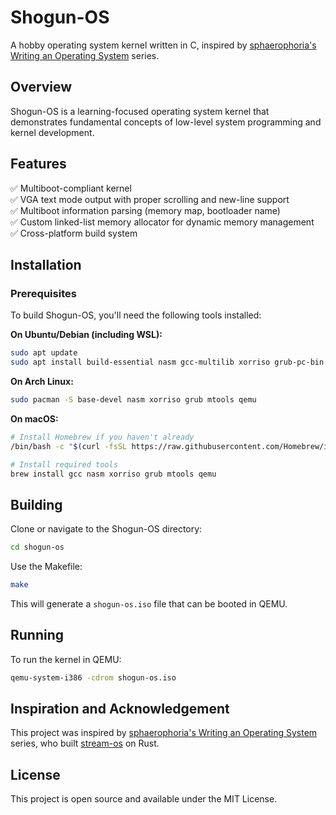 # Shogun-OS

A hobby operating system kernel written in C, inspired by [sphaerophoria's Writing an Operating System](https://www.youtube.com/playlist?list=PL980gcR1LE3LBuWuSv2CL28HsfnpC4Qf7) series.

## Overview

Shogun-OS is a learning-focused operating system kernel that demonstrates fundamental concepts of low-level system programming and kernel development. 

## Features

✅ Multiboot-compliant kernel  
✅ VGA text mode output with proper scrolling and new-line support  
✅ Multiboot information parsing (memory map, bootloader name)  
✅ Custom linked-list memory allocator for dynamic memory management  
✅ Cross-platform build system

## Installation

### Prerequisites

To build Shogun-OS, you'll need the following tools installed:

**On Ubuntu/Debian (including WSL):**

```bash
sudo apt update
sudo apt install build-essential nasm gcc-multilib xorriso grub-pc-bin mtools qemu-system-x86
```

**On Arch Linux:**

```bash
sudo pacman -S base-devel nasm xorriso grub mtools qemu
```

**On macOS:**

```bash
# Install Homebrew if you haven't already
/bin/bash -c "$(curl -fsSL https://raw.githubusercontent.com/Homebrew/install/HEAD/install.sh)"

# Install required tools
brew install gcc nasm xorriso grub mtools qemu
```

## Building

Clone or navigate to the Shogun-OS directory:

```bash
cd shogun-os
```

Use the Makefile:

```bash
make
```

This will generate a `shogun-os.iso` file that can be booted in QEMU.

## Running

To run the kernel in QEMU:

```bash
qemu-system-i386 -cdrom shogun-os.iso
```

## Inspiration and Acknowledgement

This project was inspired by [sphaerophoria's Writing an Operating System](https://www.youtube.com/playlist?list=PL980gcR1LE3LBuWuSv2CL28HsfnpC4Qf7) series, who built [stream-os](https://github.com/sphaerophoria/stream-os) on Rust.

## License

This project is open source and available under the MIT License.
